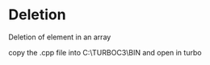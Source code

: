 # Deletion
Deletion of element in an array

copy the .cpp file into C:\TURBOC3\BIN and open in turbo
